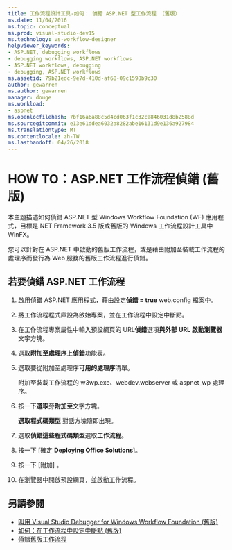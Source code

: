 ```yaml
---
title: 工作流程設計工具-如何： 偵錯 ASP.NET 型工作流程 （舊版）
ms.date: 11/04/2016
ms.topic: conceptual
ms.prod: visual-studio-dev15
ms.technology: vs-workflow-designer
helpviewer_keywords:
- ASP.NET, debugging workflows
- debugging workflows, ASP.NET workflows
- ASP.NET workflows, debugging
- debugging, ASP.NET workflows
ms.assetid: 79b21edc-9e7d-410d-af68-09c1598b9c30
author: gewarren
ms.author: gewarren
manager: douge
ms.workload:
- aspnet
ms.openlocfilehash: 7bf16a6a88c5d4cd063f1c32ca846031d8b2588d
ms.sourcegitcommit: e13e61ddea6032a8282abe16131d9e136a927984
ms.translationtype: MT
ms.contentlocale: zh-TW
ms.lasthandoff: 04/26/2018
---
```

# <a name="how-to-debug-aspnet-based-workflows-legacy"></a>HOW TO：ASP.NET 工作流程偵錯 (舊版)

本主題描述如何偵錯 ASP.NET 型 Windows Workflow Foundation (WF) 應用程式，目標是.NET Framework 3.5 版或舊版的 Windows 工作流程設計工具中 WinFX。

您可以針對在 ASP.NET 中啟動的舊版工作流程，或是藉由附加至裝載工作流程的處理序而發行為 Web 服務的舊版工作流程進行偵錯。

## <a name="to-debug-an-aspnet-based-workflow"></a>若要偵錯 ASP.NET 工作流程

1.  啟用偵錯 ASP.NET 應用程式，藉由設定**偵錯 = true** web.config 檔案中。

2.  將工作流程程式庫設為啟始專案，並在工作流程中設定中斷點。

3.  在工作流程專案屬性中輸入預設網頁的 URL**偵錯**選項**與外部 URL 啟動瀏覽器**文字方塊。

4.  選取**附加至處理序**上**偵錯**功能表。

5.  選取要從附加至處理序**可用的處理序**清單。

     附加至裝載工作流程的 w3wp.exe、webdev.webserver 或 aspnet_wp 處理序。

6.  按一下**選取**旁**附加至**文字方塊。

     **選取程式碼類型** 對話方塊隨即出現。

7.  選取**偵錯這些程式碼類型**選取**工作流程**。

8.  按一下 [確定 **Deploying Office Solutions**]。

9. 按一下 [附加] 。

10. 在瀏覽器中開啟預設網頁，並啟動工作流程。

## <a name="see-also"></a>另請參閱

- [叫用 Visual Studio Debugger for Windows Workflow Foundation (舊版)](../workflow-designer/invoking-the-visual-studio-debugger-for-windows-workflow-foundation-legacy.md)
- [如何：在工作流程中設定中斷點 (舊版)](../workflow-designer/how-to-set-breakpoints-in-workflows-legacy.md)
- [偵錯舊版工作流程](../workflow-designer/debugging-legacy-workflows.md)